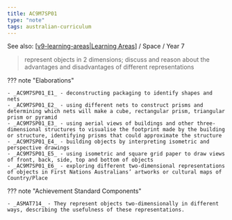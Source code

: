 ```yaml
---
title: AC9M7SP01
type: "note"
tags: australian-curriculum
---
```


See also: [[v9-learning-areas|Learning Areas]]   / Space / Year 7

> represent objects in 2 dimensions; discuss and reason about the advantages and disadvantages of different representations

??? note "Elaborations"

	- _AC9M7SP01_E1_ - deconstructing packaging to identify shapes and nets
	- _AC9M7SP01_E2_ - using different nets to construct prisms and determining which nets will make a cube, rectangular prism, triangular prism or pyramid
	- _AC9M7SP01_E3_ - using aerial views of buildings and other three-dimensional structures to visualise the footprint made by the building or structure, identifying prisms that could approximate the structure
	- _AC9M7SP01_E4_ - building objects by interpreting isometric and perspective drawings
	- _AC9M7SP01_E5_ - using isometric and square grid paper to draw views of front, back, side, top and bottom of objects
	- _AC9M7SP01_E6_ - exploring different two-dimensional representations of objects in First Nations Australians’ artworks or cultural maps of Country/Place
??? note "Achievement Standard Components"

	- _ASMAT714_ - They represent objects two-dimensionally in different ways, describing the usefulness of these representations.

[//begin]: # "Autogenerated link references for markdown compatibility"
[v9-learning-areas|Learning Areas]: ../v9-learning-areas "v9-learning-areas"
[//end]: # "Autogenerated link references"
